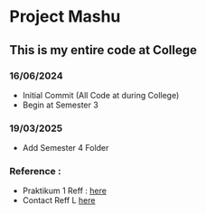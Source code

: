 # Project Mashu

## This is my entire code at College

### 16/06/2024
- Initial Commit (All Code at during College)
- Begin at Semester 3

### 19/03/2025
- Add Semester 4 Folder

### Reference :
- Praktikum 1 Reff : [here](https://www.freecodecamp.org/news/feature-engineering-and-feature-selection-for-beginners/)
- Contact Reff L [here](https://www.youtube.com/watch?v=I4LW6U6pzOc&list=PL-CtdCApEFH_HY6bL3JER8WJOxz1nb3_H&index=43)